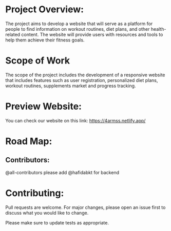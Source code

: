 # Project Overview:

   The project aims to develop a website that will serve as a platform for people to find information on workout routines, diet plans, and other health-related content. The website will provide users with resources and tools to help them achieve their fitness goals.
# Scope of Work
The scope of the project includes the development of a responsive website that includes features such as user registration, personalized diet plans, workout routines, supplements market and progress tracking.

# Preview Website:
   You can check our website on this link: https://4armss.netlify.app/
   
# Road Map:

## Contributors: 

<!-- ALL-CONTRIBUTORS-LIST:START - Do not remove or modify this section -->
<!-- prettier-ignore-start -->
<!-- markdownlint-disable -->

@all-contributors please add @hafidabkt for backend

<!-- markdownlint-restore -->
<!-- prettier-ignore-end -->

<!-- ALL-CONTRIBUTORS-LIST:END -->

   
# Contributing:

Pull requests are welcome. For major changes, please open an issue first
to discuss what you would like to change.

Please make sure to update tests as appropriate.

